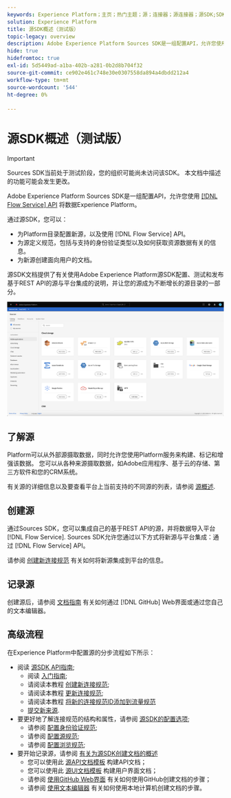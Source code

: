 ```yaml
---
keywords: Experience Platform；主页；热门主题；源；连接器；源连接器；源SDK;SDK
solution: Experience Platform
title: 源SDK概述（测试版）
topic-legacy: overview
description: Adobe Experience Platform Sources SDK是一组配置API，允许您使用流程服务API集成基于REST API的源，以将数据引入Experience Platform。
hide: true
hidefromtoc: true
exl-id: 5d5449ad-a1ba-402b-a281-0b2d8b704f32
source-git-commit: ce902e461c748e30e0307558da894a4dbdd212a4
workflow-type: tm+mt
source-wordcount: '544'
ht-degree: 0%

---
```


# 源SDK概述（测试版）

>[!IMPORTANT]
>
>Sources SDK当前处于测试阶段，您的组织可能尚未访问该SDK。 本文档中描述的功能可能会发生更改。

Adobe Experience Platform Sources SDK是一组配置API，允许您使用 [[!DNL Flow Service] API](https://www.adobe.io/experience-platform-apis/references/flow-service/) 将数据Experience Platform。

通过源SDK，您可以：

* 为Platform目录配置新源，以及使用 [!DNL Flow Service] API。
* 为源定义规范，包括与支持的身份验证类型以及如何获取资源数据有关的信息。
* 为新源创建面向用户的文档。

源SDK文档提供了有关使用Adobe Experience Platform源SDK配置、测试和发布基于REST API的源与平台集成的说明，并让您的源成为不断增长的源目录的一部分。

![目录](./assets/catalog.png)

## 了解源

Platform可以从外部源摄取数据，同时允许您使用Platform服务来构建、标记和增强该数据。 您可以从各种来源摄取数据，如Adobe应用程序、基于云的存储、第三方软件和您的CRM系统。

有关源的详细信息以及要查看平台上当前支持的不同源的列表，请参阅 [源概述](../home.md).

## 创建源

通过Sources SDK，您可以集成自己的基于REST API的源，并将数据导入平台 [!DNL Flow Service]. Sources SDK允许您通过以下方式将新源与平台集成：通过 [!DNL Flow Service] API。

请参阅 [创建新连接规范](./api/api-overview.md) 有关如何将新源集成到平台的信息。

## 记录源

创建源后，请参阅 [文档指南](./documentation/doc-overview.md) 有关如何通过 [!DNL GitHub] Web界面或通过您自己的文本编辑器。

## 高级流程

在Experience Platform中配置源的分步流程如下所示：

* 阅读 [源SDK API指南](./api/api-overview.md);
   * 阅读 [入门指南](./api/getting-started.md);
   * 请阅读本教程 [创建新连接规范](./api/create.md);
   * 请阅读本教程 [更新连接规范](./api/update-connection-specs.md);
   * 请阅读本教程 [将新的连接规范ID添加到流量规范](./api/update-flow-specs.md)
   * [提交新来源](./api/submit.md).
* 要更好地了解连接规范的结构和属性，请参阅 [源SDK的配置选项](./config/config.md);
   * 请参阅 [配置身份验证规范](./config/authspec.md);
   * 请参阅 [配置源规范](./config/sourcespec.md);
   * 请参阅 [配置浏览规范](./config/explorespec.md);
* 要开始记录源，请参阅 [有关为源SDK创建文档的概述](./documentation/doc-overview.md)
   * 您可以使用此 [源API文档模板](./documentation/template.md) 构建API文档；
   * 您可以使用此 [源UI文档模板](./documentation/ui-template.md) 构建用户界面文档；
   * 请参阅 [使用GitHub Web界面](./documentation/github.md) 有关如何使用GitHub创建文档的步骤；
   * 请参阅 [使用文本编辑器](./documentation/text-editor.md) 有关如何使用本地计算机创建文档的步骤。
